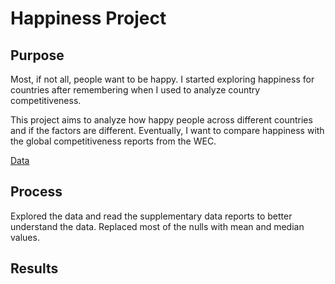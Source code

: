 # Happiness Project

## Purpose
Most, if not all, people want to be happy. I started exploring happiness for countries after remembering when I used to analyze country competitiveness.

This project aims to analyze how happy people across different countries and if the factors are different. Eventually, I want to compare happiness with the global competitiveness reports from the WEC.

[Data](https://happiness-report.s3.amazonaws.com/2024/DataForTable2.1.xls)

## Process
Explored the data and read the supplementary data reports to better understand the data. Replaced most of the nulls with mean and median values.


## Results